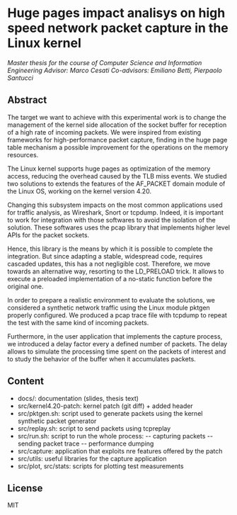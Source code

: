 # Huge pages impact analisys on high speed network packet capture in the Linux kernel

_Master thesis for the course of Computer Science and Information Engineering_
_Advisor: Marco Cesati_
_Co-advisors: Emiliano Betti, Pierpaolo Santucci_

## Abstract
 The target we want to achieve with this experimental work is to change the management of the kernel side allocation of the socket buffer for reception of a high rate of incoming packets. We were inspired from existing frameworks for high-performance packet capture, finding in the huge page table mechanism a possible improvement for the operations on the memory resources.  

 The Linux kernel supports huge pages as optimization of the memory access, reducing the overhead caused by the TLB miss events. We studied two solutions to extends the features of the AF\_PACKET domain module of the Linux OS, working on the kernel version 4.20.  

 Changing this subsystem impacts on the most common applications used for traffic analysis, as Wireshark, Snort or tcpdump. Indeed, it is important to work for integration with those softwares to avoid the isolation of the solution. These softwares uses the pcap library that implements higher level APIs for the packet sockets.

 Hence, this library is the means by which it is possible to complete the integration. But since adapting a stable, widespread code, requires cascaded updates, this has a not negligible cost. Therefore, we move towards an alternative way, resorting to the LD\_PRELOAD trick. It allows to execute a preloaded implementation of a no-static function before the original one.  

 In order to prepare a realistic environment to evaluate the solutions, we considered a synthetic network traffic using the Linux module pktgen properly configured. We produced a pcap trace file with tcpdump to repeat the test with the same kind of incoming packets.

 Furthermore, in the user application that implements the capture process, we introduced a delay factor every a defined number of packets. The delay allows to simulate the processing time spent on the packets of interest and to study the behavior of the buffer when it accumulates packets.

## Content

- docs/: documentation (slides, thesis text)
- src/kernel4.20-patch: kernel patch (git diff) + added header
- src/pktgen.sh: script used to generate packets using the kernel synthetic packet generator
- src/replay.sh: script to send packets using tcpreplay
- src/run.sh: script to run the whole process:
  -- capturing packets
  -- sending packet trace
  -- performance dumping
- src/capture: application that exploits nre features offered by the patch
- src/utils: useful libraries for the capture application
- src/plot, src/stats: scripts for plotting test measurements

## License

MIT
